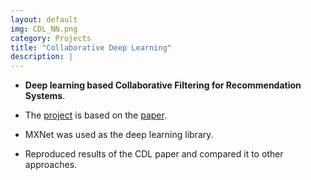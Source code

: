 ```yaml
---
layout: default
img: CDL_NN.png
category: Projects
title: "Collaborative Deep Learning"
description: |
---
```


* **Deep learning based Collaborative Filtering for Recommendation Systems**.

* The [project](https://github.com/akash13singh/mxnet-for-cdl) is based on the [paper](https://arxiv.org/pdf/1409.2944.pdf).


* MXNet was used as the deep learning library.

* Reproduced results of the CDL paper and compared it to other approaches.
